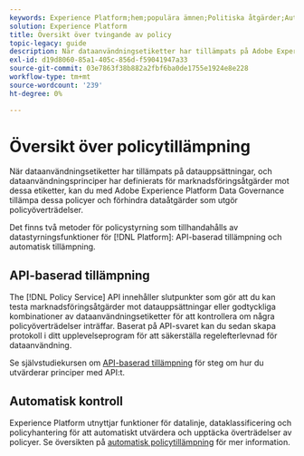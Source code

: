 ```yaml
---
keywords: Experience Platform;hem;populära ämnen;Politiska åtgärder;Automatisk tillsyn;API-baserad tillämpning;datastyrning
solution: Experience Platform
title: Översikt över tvingande av policy
topic-legacy: guide
description: När dataanvändningsetiketter har tillämpats på Adobe Experience Platform datauppsättningar, och dataanvändningspolicyer har definierats för marknadsföringsåtgärder mot dessa etiketter, kan ni med datastyrningsfunktionerna tillämpa dessa policyer och förhindra dataåtgärder som utgör policyöverträdelser. Det finns två metoder för policytillämpning som tillhandahålls av datastyrningsfunktioner på plattformen, API-baserad tillämpning och automatisk tillämpning.
exl-id: d19d8060-85a1-405c-856d-f59041947a33
source-git-commit: 03e7863f38b882a2fbf6ba0de1755e1924e8e228
workflow-type: tm+mt
source-wordcount: '239'
ht-degree: 0%

---
```


# Översikt över policytillämpning

När dataanvändningsetiketter har tillämpats på datauppsättningar, och dataanvändningsprinciper har definierats för marknadsföringsåtgärder mot dessa etiketter, kan du med Adobe Experience Platform Data Governance tillämpa dessa policyer och förhindra dataåtgärder som utgör policyöverträdelser.

Det finns två metoder för policystyrning som tillhandahålls av datastyrningsfunktioner för [!DNL Platform]: API-baserad tillämpning och automatisk tillämpning.

## API-baserad tillämpning

The [!DNL Policy Service] API innehåller slutpunkter som gör att du kan testa marknadsföringsåtgärder mot datauppsättningar eller godtyckliga kombinationer av dataanvändningsetiketter för att kontrollera om några policyöverträdelser inträffar. Baserat på API-svaret kan du sedan skapa protokoll i ditt upplevelseprogram för att säkerställa regelefterlevnad för dataanvändning.

Se självstudiekursen om [API-baserad tillämpning](./api-enforcement.md) för steg om hur du utvärderar principer med API:t.

## Automatisk kontroll

Experience Platform utnyttjar funktioner för datalinje, dataklassificering och policyhantering för att automatiskt utvärdera och upptäcka överträdelser av policyer. Se översikten på [automatisk policytillämpning](./auto-enforcement.md) för mer information.
